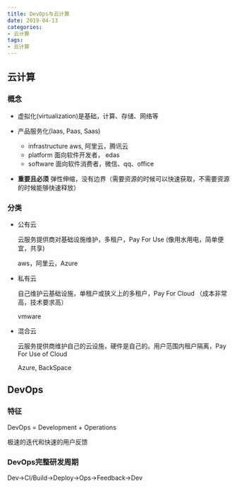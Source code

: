 ```yaml
---
title: DevOps与云计算
date: 2019-04-13
categories:
- 云计算
tags:
- 云计算
---
```




## 云计算

### 概念

- 虚拟化(virtualization)是基础，计算、存储、网络等

- 产品服务化(Iaas, Paas, Saas)      
    - infrastructure  aws, 阿里云，腾讯云
    - platform  面向软件开发者， edas
    - software  面向软件消费者，微信、qq、office

- **重要且必须** 弹性伸缩，没有边界（需要资源的时候可以快速获取，不需要资源的时候能够快速释放）

### 分类

- 公有云

    云服务提供商对基础设施维护，多租户，Pay For Use (像用水用电，简单便宜，共享)

    aws，阿里云，Azure

- 私有云

    自己维护云基础设施，单租户或狭义上的多租户，Pay For Cloud （成本非常高，技术要求高）

    vmware

- 混合云

    云服务提供商维护自己的云设施，硬件是自己的。用户范围内租户隔离，Pay For Use of Cloud

    Azure, BackSpace

## DevOps

### 特征

DevOps = Development + Operations

极速的迭代和快速的用户反馈

### DevOps完整研发周期

Dev->CI/Build->Deploy->Ops->Feedback->Dev

